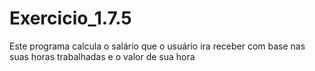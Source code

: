 # Exercicio_1.7.5

Este programa calcula o salário que o usuário ira receber com base nas suas horas trabalhadas e o valor de sua hora